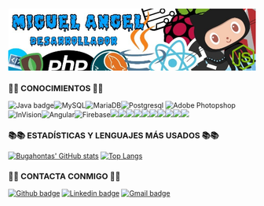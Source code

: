 ![Banner Image](https://raw.githubusercontent.com/Abepuoh/Abepuoh/main/BannerMa.jpg)
### 🔧🔧 CONOCIMIENTOS 🔧🔧
![Java badge](https://img.shields.io/badge/Java-ED8B00?style=for-the-badge&logo=java&logoColor=white)![MySQL](https://img.shields.io/badge/MySQL-005C84?style=for-the-badge&logo=mysql&logoColor=white)![MariaDB](https://img.shields.io/badge/MariaDB-003545?style=for-the-badge&logo=mariadb&logoColor=white)![Postgresql](https://img.shields.io/badge/PostgreSQL-316192?style=for-the-badge&logo=postgresql&logoColor=white)
![Adobe Photopshop](https://img.shields.io/badge/Adobe%20Photoshop-31A8FF?style=for-the-badge&logo=Adobe%20Photoshop&logoColor=black)![InVision](https://img.shields.io/badge/InVision-FF3366?style=for-the-badge&logo=InVision&logoColor=white)![Angular](https://img.shields.io/badge/Angular-DD0031?style=for-the-badge&logo=angular&logoColor=white)![Firebase](https://img.shields.io/badge/firebase-ffca28?style=for-the-badge&logo=firebase&logoColor=black)![](https://img.shields.io/badge/Postman-FF6C37?style=for-the-badge&logo=Postman&logoColor=white)![](https://img.shields.io/badge/Spring-6DB33F?style=for-the-badge&logo=spring&logoColor=white)![](https://img.shields.io/badge/Ionic-3880FF?style=for-the-badge&logo=ionic&logoColor=white)![](https://img.shields.io/badge/Eclipse-2C2255?style=for-the-badge&logo=eclipse&logoColor=white)![](https://img.shields.io/badge/Visual_Studio_Code-0078D4?style=for-the-badge&logo=visual%20studio%20code&logoColor=white)![](https://img.shields.io/badge/C-00599C?style=for-the-badge&logo=c&logoColor=white)![](https://img.shields.io/badge/TypeScript-007ACC?style=for-the-badge&logo=typescript&logoColor=white)![](https://img.shields.io/badge/LaTeX-47A141?style=for-the-badge&logo=LaTeX&logoColor=white)![](https://img.shields.io/badge/Capacitor-119EFF?style=for-the-badge&logo=Capacitor&logoColor=white)![](https://img.shields.io/badge/GitHub-100000?style=for-the-badge&logo=github&logoColor=white)


### 📚📚 ESTADÍSTICAS Y LENGUAJES MÁS USADOS 📚📚
[![Bugahontas' GitHub stats](https://github-readme-stats.vercel.app/api?username=Abepuoh&show_icons=true&theme=dark&text_color=fff&border_color=79ff97&hide_title=true)](https://github.com/Abepuoh) [![Top Langs](https://github-readme-stats.vercel.app/api/top-langs/?username=Abepuoh&theme=dark&text_color=fff&border_color=79ff97&layout=compact)](https://github.com/Abepuoh)

### 📱📱 CONTACTA CONMIGO 📱📱

[![Github badge](https://img.shields.io/badge/Abepuoh-100000?style=for-the-badge&logo=github&logoColor=white)](https://github.com/Abepuoh) [![Linkedin badge](https://img.shields.io/badge/LinkedIn-0077B5?style=for-the-badge&logo=linkedin&logoColor=white)](https://www.linkedin.com/in/magdeveloper/) [![Gmail badge](https://img.shields.io/badge/dammiguelangel@gmail.com-c5221f?style=for-the-badge&logo=gmail&logoColor=white)](mailto:dammiguelangel@g@gmail.com)
